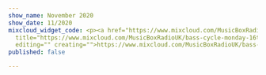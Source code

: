 ```yaml
---
show_name: November 2020
show_date: 11/2020
mixcloud_widget_code: <p><a href="https://www.mixcloud.com/MusicBoxRadioUK/bass-cycle-monday-16th-november-2020/"
  title="https://www.mixcloud.com/MusicBoxRadioUK/bass-cycle-monday-16th-november-2020/"
  editing="" creating="">https://www.mixcloud.com/MusicBoxRadioUK/bass-cycle-monday-16th-november-2020/</a></p>
published: false

---
```

